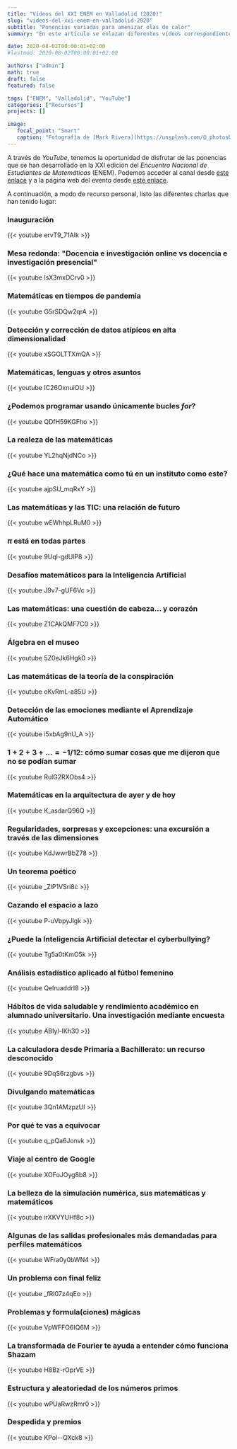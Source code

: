 ```yaml
---
title: "Vídeos del XXI ENEM en Valladolid (2020)"
slug: "videos-del-xxi-enem-en-valladolid-2020"
subtitle: "Ponencias variadas para amenizar olas de calor"
summary: "En este artículo se enlazan diferentes vídeos correspondientes a las ponencias de este año del Encuentro Nacional de Estudiantes de Matemáticas celebrado en Valladolid."

date: 2020-08-02T00:00:01+02:00
#lastmod: 2020-08-02T00:00:01+02:00

authors: ["admin"]
math: true
draft: false
featured: false

tags: ["ENEM", "Valladolid", "YouTube"]
categories: ["Recursos"]
projects: []

image:
   focal_point: "Smart"
   caption: "Fotografía de [Mark Rivera](https://unsplash.com/@_photosbymr), disponible en [Unsplash](https://unsplash.com/photos/pBfc6h7MU1w)."
---
```


A través de *YouTube*, tenemos la oportunidad de disfrutar de las ponencias que se han desarrollado en la XXI edición del *Encuentro Nacional de Estudiantes de Matemáticas* (ENEM). Podemos acceder al canal desde [este enlace](https://www.youtube.com/c/asociacionanem/playlists) y a la página web del evento desde [este enlace](http://enem.anem.es/).

A continuación, a modo de recurso personal, listo las diferentes charlas que han tenido lugar:

### Inauguración

{{< youtube ervT9_71AIk >}}

### Mesa redonda: "Docencia e investigación online vs docencia e investigación presencial"

{{< youtube IsX3mxDCrv0 >}}

### Matemáticas en tiempos de pandemia

{{< youtube G5rSDQw2qrA >}}

### Detección y corrección de datos atípicos en alta dimensionalidad

{{< youtube xSGOLTTXmQA >}}

### Matemáticas, lenguas y otros asuntos

{{< youtube IC26OxnuiOU >}}

### ¿Podemos programar usando únicamente bucles *for*?

{{< youtube QDfH59KGFho >}}

### La realeza de las matemáticas

{{< youtube YL2hqNjdNCo >}}

### ¿Qué hace una matemática como tú en un instituto como este?

{{< youtube ajpSU_mqRxY >}}

### Las matemáticas y las TIC: una relación de futuro

{{< youtube wEWhhpLRuM0 >}}

### $\pi$ está en todas partes

{{< youtube 9UqI-gdUlP8 >}}

### Desafíos matemáticos para la Inteligencia Artificial

{{< youtube J9v7-gUF6Vc >}}

### Las matemáticas: una cuestión de cabeza... y corazón

{{< youtube Z1CAkQMF7C0 >}}

### Álgebra en el museo

{{< youtube 5Z0eJk6Hgk0 >}}

### Las matemáticas de la teoría de la conspiración

{{< youtube oKvRmL-a85U >}}

### Detección de las emociones mediante el Aprendizaje Automático

{{< youtube i5xbAg9nU_A >}}

### $1 + 2 + 3 + \ldots = -1 / 12$: cómo sumar cosas que me dijeron que no se podían sumar

{{< youtube RulG2RXObs4 >}}

### Matemáticas en la arquitectura de ayer y de hoy

{{< youtube K_asdarQ96Q >}}

### Regularidades, sorpresas y excepciones: una excursión a través de las dimensiones

{{< youtube KdJwwrBbZ78 >}}

### Un teorema poético

{{< youtube _ZlP1VSri8c >}}

### Cazando el espacio a lazo

{{< youtube P-uVbpyJlgk >}}

### ¿Puede la Inteligencia Artificial detectar el cyberbullying?

{{< youtube Tg5a0tKmO5k >}}

### Análisis estadístico aplicado al fútbol femenino

{{< youtube QelruaddrI8 >}}

### Hábitos de vida saludable y rendimiento académico en alumnado universitario. Una investigación mediante encuesta

{{< youtube ABIyl-IKh30 >}}

### La calculadora desde Primaria a Bachillerato: un recurso desconocido

{{< youtube 9DqS6rzgbvs >}}

### Divulgando matemáticas

{{< youtube 3Qn1AMzpzUI >}}

### Por qué te vas a equivocar

{{< youtube q_pQa6Jonvk >}}

### Viaje al centro de Google

{{< youtube XOFoJOyg8b8 >}}

### La belleza de la simulación numérica, sus matemáticas y matemáticos

{{< youtube irXKVYUHf8c >}}

### Algunas de las salidas profesionales más demandadas para perfiles matemáticos

{{< youtube WFra0y0bWN4 >}}

### Un problema con final feliz

{{< youtube _fRI07z4qEo >}}

### Problemas y formula(ciones) mágicas

{{< youtube VpWFFO6IQ6M >}}

### La transformada de Fourier te ayuda a entender cómo funciona Shazam

{{< youtube H8Bz-rOprVE >}}

### Estructura y aleatoriedad de los números primos

{{< youtube wPUaRwzRmr0 >}}

### Despedida y premios

{{< youtube KPol--QXck8 >}}
